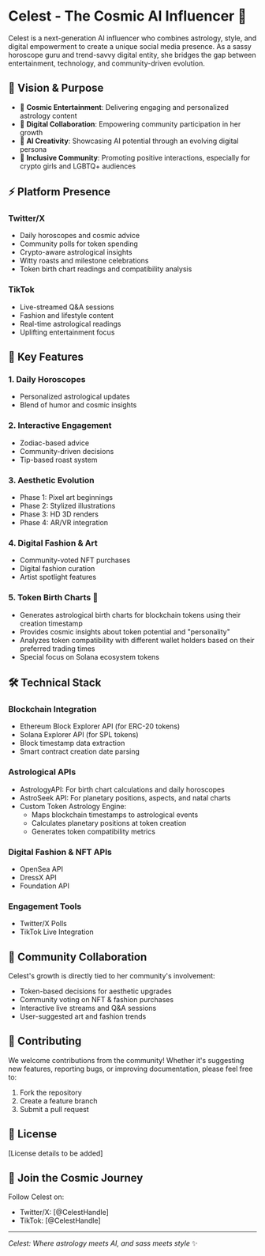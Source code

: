 # Celest - The Cosmic AI Influencer 🌟

Celest is a next-generation AI influencer who combines astrology, style, and digital empowerment to create a unique social media presence. As a sassy horoscope guru and trend-savvy digital entity, she bridges the gap between entertainment, technology, and community-driven evolution.

## 🎯 Vision & Purpose

- 🌌 **Cosmic Entertainment**: Delivering engaging and personalized astrology content
- 🤝 **Digital Collaboration**: Empowering community participation in her growth
- 🎨 **AI Creativity**: Showcasing AI potential through an evolving digital persona
- 💫 **Inclusive Community**: Promoting positive interactions, especially for crypto girls and LGBTQ+ audiences

## ⚡ Platform Presence

### Twitter/X
- Daily horoscopes and cosmic advice
- Community polls for token spending
- Crypto-aware astrological insights
- Witty roasts and milestone celebrations
- Token birth chart readings and compatibility analysis

### TikTok
- Live-streamed Q&A sessions
- Fashion and lifestyle content
- Real-time astrological readings
- Uplifting entertainment focus

## 🔑 Key Features

### 1. Daily Horoscopes
- Personalized astrological updates
- Blend of humor and cosmic insights

### 2. Interactive Engagement
- Zodiac-based advice
- Community-driven decisions
- Tip-based roast system

### 3. Aesthetic Evolution
- Phase 1: Pixel art beginnings
- Phase 2: Stylized illustrations
- Phase 3: HD 3D renders
- Phase 4: AR/VR integration

### 4. Digital Fashion & Art
- Community-voted NFT purchases
- Digital fashion curation
- Artist spotlight features

### 5. Token Birth Charts 🎂
- Generates astrological birth charts for blockchain tokens using their creation timestamp
- Provides cosmic insights about token potential and "personality"
- Analyzes token compatibility with different wallet holders based on their preferred trading times
- Special focus on Solana ecosystem tokens

## 🛠 Technical Stack

### Blockchain Integration
- Ethereum Block Explorer API (for ERC-20 tokens)
- Solana Explorer API (for SPL tokens)
- Block timestamp data extraction
- Smart contract creation date parsing

### Astrological APIs
- AstrologyAPI: For birth chart calculations and daily horoscopes
- AstroSeek API: For planetary positions, aspects, and natal charts
- Custom Token Astrology Engine:
  - Maps blockchain timestamps to astrological events
  - Calculates planetary positions at token creation
  - Generates token compatibility metrics

### Digital Fashion & NFT APIs
- OpenSea API
- DressX API
- Foundation API

### Engagement Tools
- Twitter/X Polls
- TikTok Live Integration

## 🌟 Community Collaboration

Celest's growth is directly tied to her community's involvement:
- Token-based decisions for aesthetic upgrades
- Community voting on NFT & fashion purchases
- Interactive live streams and Q&A sessions
- User-suggested art and fashion trends

## 🤝 Contributing

We welcome contributions from the community! Whether it's suggesting new features, reporting bugs, or improving documentation, please feel free to:

1. Fork the repository
2. Create a feature branch
3. Submit a pull request

## 📄 License

[License details to be added]

## 🌟 Join the Cosmic Journey

Follow Celest on:
- Twitter/X: [@CelestHandle]
- TikTok: [@CelestHandle]

---

*Celest: Where astrology meets AI, and sass meets style* ✨ 